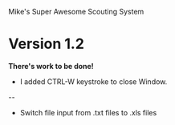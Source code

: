 Mike's Super Awesome Scouting System

Version 1.2
========

**There's work to be done!**

+ I added CTRL-W keystroke to close Window.

--

+ Switch file input from .txt files to .xls files
